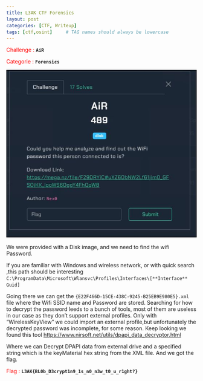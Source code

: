 ```yaml
---
title: L3AK CTF Forensics
layout: post
categories: [CTF, Writeup]
tags: [ctf,osint]     # TAG names should always be lowercase
---
```

<span style="color:red">Challenge : </span> **`AiR`**

<span style="color:red">Categorie : </span> **`Forensics`**

![AIr.JPG](/images/Air.jpg)

We were provided with a Disk image, and we need to find the wifi Password.

If you are familiar with Windows and wireless network, or with quick search ,this path should be interesting `С:\ProgramData\Microsoft\Wlansvc\Profiles\Interfaces\[**Interface** Guid]`

Going there we can get the `{E22F466D-15CE-438C-9245-B25EB9E980E5}.xml` file where the Wifi SSID name and Password are stored. Searching for how to decrypt the password leeds to a bunch of tools, most of them are useless in our case as they don’t support external profiles. Only with “WirelessKeyView” we could import an external profile,but unfortunately the decrypted password was incomplete, for some reason. Keep looking we found this tool https://www.nirsoft.net/utils/dpapi_data_decryptor.html  

Where we can Decrypt DPAPI data from external drive and a specified string which is the keyMaterial hex string from the XML file. And we got the flag.

<span style="color:red">Flag : </span> **`L3AK{BL0b_D3crypt1n9_1s_n0_n3w_t0_u_r1ght?}`**
